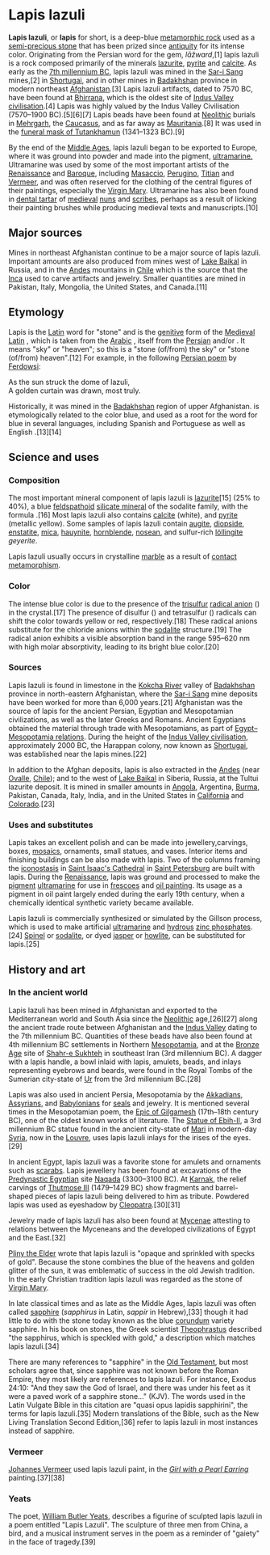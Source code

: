 # Lapis lazuli

**Lapis lazuli**, or **lapis** for short, is a deep-blue
[metamorphic rock](metamorphic_rock "wikilink") used as a [semi-precious
stone](Gemstone "wikilink") that has been prized since
[antiquity](ancient_history "wikilink") for its intense color.
Originating from the Persian word for the gem, *lāžward*,[1] lapis
lazuli is a rock composed primarily of the minerals
[lazurite](lazurite "wikilink"), [pyrite](pyrite "wikilink") and
[calcite](calcite "wikilink"). As early as the [7th millennium
BC](7th_millennium_BC "wikilink"), lapis lazuli was mined in the [Sar-i
Sang](Sar-i_Sang "wikilink") mines,[2] in
[Shortugai](Shortugai "wikilink"), and in other mines in
[Badakhshan](Badakhshan "wikilink") province in modern northeast
[Afghanistan](Afghanistan "wikilink").[3] Lapis lazuli artifacts, dated
to 7570 BC, have been found at [Bhirrana](Bhirrana "wikilink"), which is
the oldest site of [Indus Valley
civilisation](Indus_Valley_civilisation "wikilink").[4] Lapis was highly
valued by the Indus Valley Civilisation (7570–1900 BC).[5][6][7] Lapis
beads have been found at [Neolithic](Neolithic "wikilink") burials in
[Mehrgarh](Mehrgarh "wikilink"), the [Caucasus](Caucasus "wikilink"),
and as far away as [Mauritania](Mauritania "wikilink").[8] It was used
in the [funeral mask of Tutankhamun](Tutankhamun's_mask "wikilink")
(1341–1323 BC).[9]

By the end of the [Middle Ages](Middle_Ages "wikilink"), lapis lazuli
began to be exported to Europe, where it was ground into powder and made
into the pigment, [ultramarine.](ultramarine "wikilink") Ultramarine was
used by some of the most important artists of the
[Renaissance](Renaissance "wikilink") and [Baroque](Baroque "wikilink"),
including [Masaccio](Masaccio "wikilink"),
[Perugino](Perugino "wikilink"), [Titian](Titian "wikilink") and
[Vermeer](Vermeer "wikilink"), and was often reserved for the clothing
of the central figures of their paintings, especially the [Virgin
Mary](Virgin_Mary "wikilink"). Ultramarine has also been found in
[dental tartar](dental_tartar "wikilink") of
[medieval](Middle_Ages "wikilink") [nuns](nuns "wikilink") and
[scribes](scribes "wikilink"), perhaps as a result of licking their
painting brushes while producing medieval texts and manuscripts.[10]

## Major sources

Mines in northeast Afghanistan continue to be a major source of lapis
lazuli. Important amounts are also produced from mines west of [Lake
Baikal](Lake_Baikal "wikilink") in Russia, and in the
[Andes](Andes "wikilink") mountains in [Chile](Chile "wikilink") which
is the source that the [Inca](Inca "wikilink") used to carve artifacts
and jewelry. Smaller quantities are mined in Pakistan, Italy, Mongolia,
the United States, and Canada.[11]

## Etymology

Lapis is the [Latin](Latin "wikilink") word for "stone" and is the
[genitive](genitive "wikilink") form of the [Medieval
Latin](Medieval_Latin "wikilink") , which is taken from the
[Arabic](Arabic_language "wikilink") , itself from the
[Persian](Persian_language "wikilink") and/or . It means "sky" or
"heaven"; so this is a "stone (of/from) the sky" or "stone (of/from)
heaven".[12] For example, in the following [Persian
poem](Persian_literature#Poetry "wikilink") by
[Ferdowsi](Ferdowsi "wikilink"):

As the sun struck the dome of lazuli,  
A golden curtain was drawn, most truly.

Historically, it was mined in the [Badakhshan](Badakhshan "wikilink")
region of upper Afghanistan. is etymologically related to the color
blue, and used as a root for the word for blue in several languages,
including Spanish and Portuguese as well as English .[13][14]

## Science and uses

### Composition

The most important mineral component of lapis lazuli is
[lazurite](lazurite "wikilink")[15] (25% to 40%), a blue
[feldspathoid](feldspathoid "wikilink") [silicate
mineral](silicate_mineral "wikilink") of the sodalite family, with the
formula .[16] Most lapis lazuli also contains
[calcite](calcite "wikilink") (white), and [pyrite](pyrite "wikilink")
(metallic yellow). Some samples of lapis lazuli contain
[augite](augite "wikilink"), [diopside](diopside "wikilink"),
[enstatite](enstatite "wikilink"), [mica](mica "wikilink"),
[hauynite](hauynite "wikilink"), [hornblende](hornblende "wikilink"),
[nosean](nosean "wikilink"), and sulfur-rich
[löllingite](löllingite "wikilink") *geyerite*.

Lapis lazuli usually occurs in crystalline [marble](marble "wikilink")
as a result of [contact metamorphism](contact_metamorphism "wikilink").

### Color

The intense blue color is due to the presence of the
[trisulfur](trisulfur "wikilink") [radical
anion](radical_anion "wikilink") () in the crystal.[17] The presence of
disulfur () and tetrasulfur () radicals can shift the color towards
yellow or red, respectively.[18] These radical anions substitute for the
chloride anions within the [sodalite](sodalite "wikilink")
structure.[19] The radical anion exhibits a visible absorption band in
the range 595–620 nm with high molar absorptivity, leading to its bright
blue color.[20]

### Sources

Lapis lazuli is found in limestone in the [Kokcha
River](Kokcha_River "wikilink") valley of
[Badakhshan](Badakhshan "wikilink") province in north-eastern
Afghanistan, where the [Sar-i Sang](Sar-i_Sang "wikilink") mine deposits
have been worked for more than 6,000 years.[21] Afghanistan was the
source of lapis for the ancient Persian, Egyptian and Mesopotamian
civilizations, as well as the later Greeks and Romans. Ancient Egyptians
obtained the material through trade with Mesopotamians, as part of
[Egypt–Mesopotamia relations](Egypt–Mesopotamia_relations "wikilink").
During the height of the [Indus Valley
civilisation](Indus_Valley_civilisation "wikilink"), approximately 2000
BC, the Harappan colony, now known as [Shortugai](Shortugai "wikilink"),
was established near the lapis mines.[22]

In addition to the Afghan deposits, lapis is also extracted in the
[Andes](Andes "wikilink") (near [Ovalle](Ovalle,_Chile "wikilink"),
[Chile](Chile "wikilink")); and to the west of [Lake
Baikal](Lake_Baikal "wikilink") in Siberia, Russia, at the Tultui
lazurite deposit. It is mined in smaller amounts in
[Angola](Angola "wikilink"), Argentina, [Burma](Burma "wikilink"),
Pakistan, Canada, Italy, India, and in the United States in
[California](California "wikilink") and
[Colorado](Colorado "wikilink").[23]

### Uses and substitutes

Lapis takes an excellent polish and can be made into jewellery,carvings,
boxes, [mosaics](mosaic "wikilink"), ornaments, small statues, and
vases. Interior items and finishing buildings can be also made with
lapis. Two of the columns framing the
[iconostasis](iconostasis "wikilink") in [Saint Isaac's
Cathedral](Saint_Isaac's_Cathedral "wikilink") in [Saint
Petersburg](Saint_Petersburg "wikilink") are built with lapis. During
the [Renaissance](Renaissance "wikilink"), lapis was ground and
processed to make the [pigment](pigment "wikilink")
[ultramarine](ultramarine "wikilink") for use in
[frescoes](fresco "wikilink") and [oil
painting](oil_painting "wikilink"). Its usage as a pigment in oil paint
largely ended during the early 19th century, when a chemically identical
synthetic variety became available.

Lapis lazuli is commercially synthesized or simulated by the Gillson
process, which is used to make artificial
[ultramarine](ultramarine "wikilink") and [hydrous](Hydrate "wikilink")
[zinc phosphates](Zinc_phosphate "wikilink").[24]
[Spinel](Spinel "wikilink") or [sodalite](sodalite "wikilink"), or dyed
[jasper](jasper "wikilink") or [howlite](howlite "wikilink"), can be
substituted for lapis.[25]

## History and art

### In the ancient world

Lapis lazuli has been mined in Afghanistan and exported to the
Mediterranean world and South Asia since the
[Neolithic](Neolithic "wikilink") age,[26][27] along the ancient trade
route between Afghanistan and the [Indus
Valley](Indus_Valley "wikilink") dating to the 7th millennium BC.
Quantities of these beads have also been found at 4th millennium BC
settlements in Northern [Mesopotamia](Mesopotamia "wikilink"), and at
the [Bronze Age](Bronze_Age "wikilink") site of [Shahr-e
Sukhteh](Shahr-e_Sukhteh "wikilink") in southeast Iran (3rd millennium
BC). A dagger with a lapis handle, a bowl inlaid with lapis, amulets,
beads, and inlays representing eyebrows and beards, were found in the
Royal Tombs of the Sumerian city-state of [Ur](Ur "wikilink") from the
3rd millennium BC.[28]

Lapis was also used in ancient Persia, Mesopotamia by the
[Akkadians](Akkadians "wikilink"), [Assyrians](Assyria "wikilink"), and
[Babylonians](Babylonians "wikilink") for
[seals](Cylinder_seal "wikilink") and jewelry. It is mentioned several
times in the Mesopotamian poem, the [Epic of
Gilgamesh](Epic_of_Gilgamesh "wikilink") (17th–18th century BC), one of
the oldest known works of literature. The [Statue of
Ebih-Il](Statue_of_Ebih-Il "wikilink"), a 3rd millennium BC statue found
in the ancient city-state of [Mari](Mari,_Syria "wikilink") in
modern-day [Syria](Syria "wikilink"), now in the
[Louvre](Louvre "wikilink"), uses lapis lazuli inlays for the irises of
the eyes.[29]

In ancient Egypt, lapis lazuli was a favorite stone for amulets and
ornaments such as [scarabs](Scarab_(artifact) "wikilink"). Lapis
jewellery has been found at excavations of the [Predynastic
Egyptian](Predynastic_Egypt "wikilink") site [Naqada](Naqada "wikilink")
(3300–3100 BC). At [Karnak](Karnak "wikilink"), the relief carvings of
[Thutmose III](Thutmose_III "wikilink") (1479–1429 BC) show fragments
and barrel-shaped pieces of lapis lazuli being delivered to him as
tribute. Powdered lapis was used as eyeshadow by
[Cleopatra](Cleopatra "wikilink").[30][31]

Jewelry made of lapis lazuli has also been found at
[Mycenae](Mycenae "wikilink") attesting to relations between the
Myceneans and the developed civilizations of Egypt and the East.[32]

[Pliny the Elder](Pliny_the_Elder "wikilink") wrote that lapis lazuli is
"opaque and sprinkled with specks of gold".  Because the stone combines
the blue of the heavens and golden glitter of the sun, it was emblematic
of success in the old Jewish tradition. In the early Christian tradition
lapis lazuli was regarded as the stone of [Virgin
Mary](Mary,_mother_of_Jesus "wikilink").

In late classical times and as late as the Middle Ages, lapis lazuli was
often called [sapphire](sapphire "wikilink") (*sapphirus* in Latin,
*sappir* in Hebrew),[33] though it had little to do with the stone today
known as the blue [corundum](corundum "wikilink") variety sapphire. In
his book on stones, the Greek scientist
[Theophrastus](Theophrastus "wikilink") described "the sapphirus, which
is speckled with gold," a description which matches lapis lazuli.[34]

There are many references to "sapphire" in the [Old
Testament](Old_Testament "wikilink"), but most scholars agree that,
since sapphire was not known before the Roman Empire, they most likely
are references to lapis lazuli. For instance, Exodus 24:10: "And they
saw the God of Israel, and there was under his feet as it were a paved
work of a sapphire stone..." (KJV). The words used in the Latin Vulgate
Bible in this citation are "quasi opus lapidis sapphirini", the terms
for lapis lazuli.[35] Modern translations of the Bible, such as the New
Living Translation Second Edition,[36] refer to lapis lazuli in most
instances instead of sapphire.

### Vermeer

[Johannes Vermeer](Johannes_Vermeer "wikilink") used lapis lazuli paint,
in the *[Girl with a Pearl
Earring](Girl_with_a_Pearl_Earring "wikilink")* painting.[37][38]

### Yeats

The poet, [William Butler Yeats](W._B._Yeats "wikilink"), describes a
figurine of sculpted lapis lazuli in a poem entitled "Lapis Lazuli". The
sculpture of three men from China, a bird, and a musical instrument
serves in the poem as a reminder of "gaiety" in the face of tragedy.[39]

